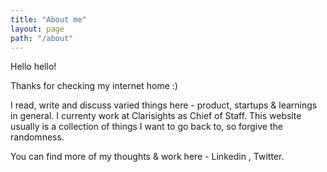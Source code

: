 ```yaml
---
title: "About me"
layout: page
path: "/about"
---
```


Hello hello!

Thanks for checking my internet home :) 

I read, write and discuss varied things here - product, startups & learnings in general. I currenty work at Clarisights as Chief of Staff. This website usually is a collection of things I want to go back to, so forgive the randomness. 

You can find more of my thoughts & work here - Linkedin , Twitter.